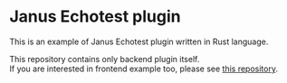 # Janus Echotest plugin

This is an example of Janus Echotest plugin written in Rust language.

This repository contains only backend plugin itself.  
If you are interested in frontend example too, please see [this repository](https://github.com/ivanovaleksey/janus-echotest).
